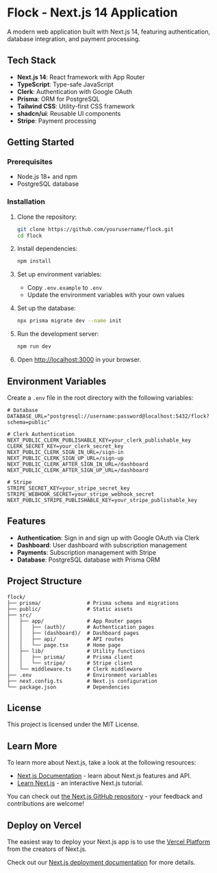 # Flock - Next.js 14 Application

A modern web application built with Next.js 14, featuring authentication, database integration, and payment processing.

## Tech Stack

- **Next.js 14**: React framework with App Router
- **TypeScript**: Type-safe JavaScript
- **Clerk**: Authentication with Google OAuth
- **Prisma**: ORM for PostgreSQL
- **Tailwind CSS**: Utility-first CSS framework
- **shadcn/ui**: Reusable UI components
- **Stripe**: Payment processing

## Getting Started

### Prerequisites

- Node.js 18+ and npm
- PostgreSQL database

### Installation

1. Clone the repository:
   ```bash
   git clone https://github.com/yourusername/flock.git
   cd flock
   ```

2. Install dependencies:
   ```bash
   npm install
   ```

3. Set up environment variables:
   - Copy `.env.example` to `.env`
   - Update the environment variables with your own values

4. Set up the database:
   ```bash
   npx prisma migrate dev --name init
   ```

5. Run the development server:
   ```bash
   npm run dev
   ```

6. Open [http://localhost:3000](http://localhost:3000) in your browser.

## Environment Variables

Create a `.env` file in the root directory with the following variables:

```
# Database
DATABASE_URL="postgresql://username:password@localhost:5432/flock?schema=public"

# Clerk Authentication
NEXT_PUBLIC_CLERK_PUBLISHABLE_KEY=your_clerk_publishable_key
CLERK_SECRET_KEY=your_clerk_secret_key
NEXT_PUBLIC_CLERK_SIGN_IN_URL=/sign-in
NEXT_PUBLIC_CLERK_SIGN_UP_URL=/sign-up
NEXT_PUBLIC_CLERK_AFTER_SIGN_IN_URL=/dashboard
NEXT_PUBLIC_CLERK_AFTER_SIGN_UP_URL=/dashboard

# Stripe
STRIPE_SECRET_KEY=your_stripe_secret_key
STRIPE_WEBHOOK_SECRET=your_stripe_webhook_secret
NEXT_PUBLIC_STRIPE_PUBLISHABLE_KEY=your_stripe_publishable_key
```

## Features

- **Authentication**: Sign in and sign up with Google OAuth via Clerk
- **Dashboard**: User dashboard with subscription management
- **Payments**: Subscription management with Stripe
- **Database**: PostgreSQL database with Prisma ORM

## Project Structure

```
flock/
├── prisma/               # Prisma schema and migrations
├── public/               # Static assets
├── src/
│   ├── app/              # App Router pages
│   │   ├── (auth)/       # Authentication pages
│   │   ├── (dashboard)/  # Dashboard pages
│   │   ├── api/          # API routes
│   │   └── page.tsx      # Home page
│   ├── lib/              # Utility functions
│   │   ├── prisma/       # Prisma client
│   │   └── stripe/       # Stripe client
│   └── middleware.ts     # Clerk middleware
├── .env                  # Environment variables
├── next.config.ts        # Next.js configuration
└── package.json          # Dependencies
```

## License

This project is licensed under the MIT License.

## Learn More

To learn more about Next.js, take a look at the following resources:

- [Next.js Documentation](https://nextjs.org/docs) - learn about Next.js features and API.
- [Learn Next.js](https://nextjs.org/learn) - an interactive Next.js tutorial.

You can check out [the Next.js GitHub repository](https://github.com/vercel/next.js) - your feedback and contributions are welcome!

## Deploy on Vercel

The easiest way to deploy your Next.js app is to use the [Vercel Platform](https://vercel.com/new?utm_medium=default-template&filter=next.js&utm_source=create-next-app&utm_campaign=create-next-app-readme) from the creators of Next.js.

Check out our [Next.js deployment documentation](https://nextjs.org/docs/app/building-your-application/deploying) for more details.
